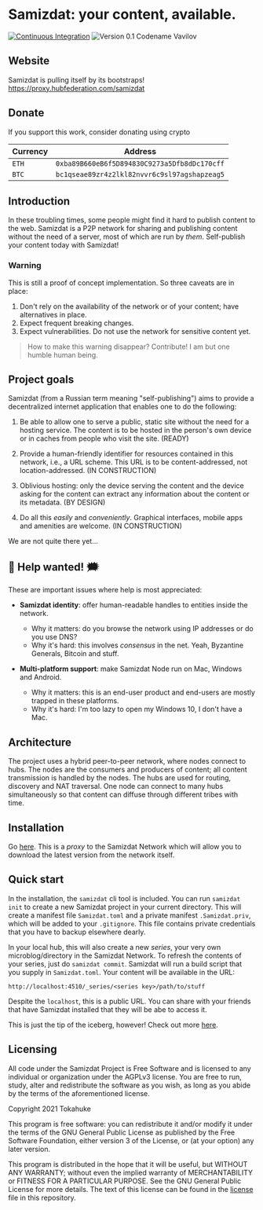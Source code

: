# Samizdat: your content, available.

[![Continuous Integration](https://github.com/tokahuke/samizdat/actions/workflows/deploy-testbed.yaml/badge.svg?branch=stable)](https://github.com/tokahuke/samizdat/actions/workflows/deploy-testbed.yaml)
![Version 0.1 Codename Vavilov](https://img.shields.io/badge/version-0.1--vavilov-informational)

## Website

Samizdat is pulling itself by its bootstraps!
https://proxy.hubfederation.com/samizdat

## Donate

If you support this work, consider donating using crypto

| Currency | Address                                      |
|----------|----------------------------------------------|
| `ETH`    | `0xba89B660eB6f5D894830C9273a5Dfb8dDc170cff` |
| `BTC`    | `bc1qseae89zr4z2lkl82nvvr6c9sl97agshapzeag5` |


## Introduction

In these troubling times, some people might find it hard to publish content to the web. Samizdat is a P2P network for sharing and publishing content without the need of a server, most of which are run by _them_. Self-publish your content today with Samizdat!

### Warning

This is still a proof of concept implementation. So three caveats are in place:

1. Don't rely on the availability of the network or of your content; have alternatives in place.
2. Expect frequent breaking changes.
3. Expect vulnerabilities. Do not use the network for sensitive content yet.

> How to make this warning disappear? Contribute! I am but one humble human being.

## Project goals

Samizdat (from a Russian term meaning "self-publishing") aims to provide a decentralized internet application that enables one to do the following:

1. Be able to allow one to serve a public, static site without the need for a hosting service. The content is to be hosted in the person's own device or in caches from people who visit the site. (READY)

2. Provide a human-friendly identifier for resources contained in this network, i.e., a URL scheme. This URL is to be content-addressed, not location-addressed. (IN CONSTRUCTION)

3. Oblivious hosting: only the device serving the content and the device asking for the content can extract any information about the content or its metadata. (BY DESIGN)

4. Do all this _easily_ and _conveniently_. Graphical interfaces, mobile apps and amenities are welcome. (IN CONSTRUCTION)

We are not quite there yet...
 
## 📢 Help wanted! 🗯

These are important issues where help is most appreciated:

* **Samizdat identity**: offer human-readable handles to entities inside the network.
  * Why it matters: do you browse the network using IP addresses or do you use DNS?
  * Why it's hard: this involves _consensus_ in the net. Yeah, Byzantine Generals, Bitcoin and stuff. 

* **Multi-platform support**: make Samizdat Node run on Mac, Windows and Android.
    * Why it matters: this is an end-user product and end-users are mostly trapped in these platforms.
    * Why it's hard: I'm too lazy to open my Windows 10, I don't have a Mac. 

## Architecture

The project uses a hybrid peer-to-peer network, where nodes connect to hubs. The nodes are the consumers and producers of content; all content transmission is handled by the nodes. The hubs are used for routing, discovery and NAT traversal. One node can connect to many hubs simultaneously so that content can diffuse through different tribes with time.

## Installation

Go [here](https://proxy.hubfederation.com/_series/fGfgc7ibvwy26U7nHjcaAhYmyLvXl84Ld-qab_0PPJc/install). This is a _proxy_ to the Samizdat Network which will allow you to download the latest version from the network itself.

## Quick start

In the installation, the `samizdat` cli tool is included. You can run `samizdat init` to create a new Samizdat project in your current directory. This will create a manifest file `Samizdat.toml` and a private manifest `.Samizdat.priv`, which will be added to your `.gitignore`. This file contains private credentials that you have to backup elsewhere dearly.

In your local hub, this will also create a new _series_, your very own microblog/directory in the Samizdat Network. To refresh the contents of your series, just do `samizdat commit`. Samizdat will run a build script that you supply in `Samizdat.toml`. Your content will be available in the URL:

```
http://localhost:4510/_series/<series key>/path/to/stuff
```

Despite the `localhost`, this is a public URL. You can share with your friends that have Samizdat installed that 
they will be abe to access it.

This is just the tip of the iceberg, however! Check out more [here](https://proxy.hubfederation.com/_series/fGfgc7ibvwy26U7nHjcaAhYmyLvXl84Ld-qab_0PPJc/docs).


## Licensing

All code under the Samizdat Project is Free Software and is licensed to any individual or
    organization under the AGPLv3 license. You are free to run, study, alter and redistribute
    the software as you wish, as long as you abide by the terms of the aforementioned license.

Copyright 2021 Tokahuke

This program is free software: you can redistribute it and/or modify
it under the terms of the GNU General Public License as published by
the Free Software Foundation, either version 3 of the License, or
(at your option) any later version.

This program is distributed in the hope that it will be useful,
but WITHOUT ANY WARRANTY; without even the implied warranty of
MERCHANTABILITY or FITNESS FOR A PARTICULAR PURPOSE.  See the
GNU General Public License for more details. The text of this license
can be found in the [license](./license) file in this repository.
